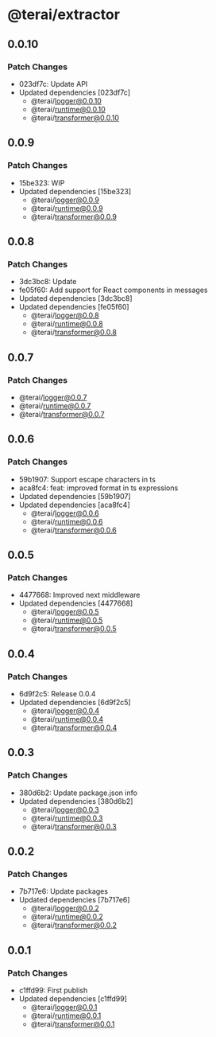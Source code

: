 # @terai/extractor

## 0.0.10

### Patch Changes

- 023df7c: Update API
- Updated dependencies [023df7c]
  - @terai/logger@0.0.10
  - @terai/runtime@0.0.10
  - @terai/transformer@0.0.10

## 0.0.9

### Patch Changes

- 15be323: WIP
- Updated dependencies [15be323]
  - @terai/logger@0.0.9
  - @terai/runtime@0.0.9
  - @terai/transformer@0.0.9

## 0.0.8

### Patch Changes

- 3dc3bc8: Update
- fe05f60: Add support for React components in messages
- Updated dependencies [3dc3bc8]
- Updated dependencies [fe05f60]
  - @terai/logger@0.0.8
  - @terai/runtime@0.0.8
  - @terai/transformer@0.0.8

## 0.0.7

### Patch Changes

- @terai/logger@0.0.7
- @terai/runtime@0.0.7
- @terai/transformer@0.0.7

## 0.0.6

### Patch Changes

- 59b1907: Support escape characters in ts
- aca8fc4: feat: improved format in ts expressions
- Updated dependencies [59b1907]
- Updated dependencies [aca8fc4]
  - @terai/logger@0.0.6
  - @terai/runtime@0.0.6
  - @terai/transformer@0.0.6

## 0.0.5

### Patch Changes

- 4477668: Improved next middleware
- Updated dependencies [4477668]
  - @terai/logger@0.0.5
  - @terai/runtime@0.0.5
  - @terai/transformer@0.0.5

## 0.0.4

### Patch Changes

- 6d9f2c5: Release 0.0.4
- Updated dependencies [6d9f2c5]
  - @terai/logger@0.0.4
  - @terai/runtime@0.0.4
  - @terai/transformer@0.0.4

## 0.0.3

### Patch Changes

- 380d6b2: Update package.json info
- Updated dependencies [380d6b2]
  - @terai/logger@0.0.3
  - @terai/runtime@0.0.3
  - @terai/transformer@0.0.3

## 0.0.2

### Patch Changes

- 7b717e6: Update packages
- Updated dependencies [7b717e6]
  - @terai/logger@0.0.2
  - @terai/runtime@0.0.2
  - @terai/transformer@0.0.2

## 0.0.1

### Patch Changes

- c1ffd99: First publish
- Updated dependencies [c1ffd99]
  - @terai/logger@0.0.1
  - @terai/runtime@0.0.1
  - @terai/transformer@0.0.1
